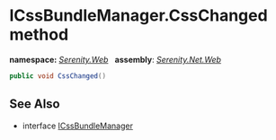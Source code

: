 # ICssBundleManager.CssChanged method
**namespace:** *[Serenity.Web](../../README.md#serenity.web-namespace)*   **assembly**: *[Serenity.Net.Web](../../README.md)*

```csharp
public void CssChanged()
```

## See Also

* interface [ICssBundleManager](../ICssBundleManager.md)